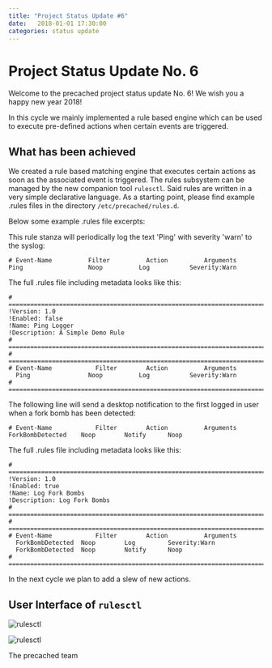 ```yaml
---
title: "Project Status Update #6"
date:   2018-01-01 17:30:00
categories: status update
---
```


# Project Status Update No. 6

Welcome to the precached project status update No. 6!
We wish you a happy new year 2018!

In this cycle we mainly implemented a rule based engine which can be used to
execute pre-defined actions when certain events are triggered.

## What has been achieved

We created a rule based matching engine that executes certain actions as soon
as the associated event is triggered. The rules subsystem can be managed by
the new companion tool `rulesctl`. Said rules are written in a very simple
declarative language. As a starting point, please find example .rules files
in the directory `/etc/precached/rules.d`.

Below some example .rules file excerpts:

This rule stanza will periodically log the text 'Ping' with severity 'warn'
to the syslog:
```
# Event-Name		  Filter		  Action		  Arguments
Ping		          Noop		    Log		      Severity:Warn 
```

The full .rules file including metadata looks like this:
```
# =============================================================================
!Version: 1.0
!Enabled: false
!Name: Ping Logger
!Description: A Simple Demo Rule
# =============================================================================
# =============================================================================
# Event-Name		    Filter		  Action		  Arguments
  Ping		          Noop		    Log		      Severity:Warn
# =============================================================================
```

The following line will send a desktop notification to the first logged in user
when a fork bomb has been detected:
```
# Event-Name		    Filter		  Action		  Arguments
ForkBombDetected    Noop        Notify      Noop
```

The full .rules file including metadata looks like this:
```
# =============================================================================
!Version: 1.0
!Enabled: true
!Name: Log Fork Bombs
!Description: Log Fork Bombs
# =============================================================================
# =============================================================================
# Event-Name		    Filter		  Action		  Arguments
  ForkBombDetected  Noop        Log         Severity:Warn
  ForkBombDetected  Noop        Notify      Noop
# =============================================================================
```

In the next cycle we plan to add a slew of new actions.

## User Interface of `rulesctl`

![rulesctl](/precached/images/rulesctl_01.png)

![rulesctl](/precached/images/rulesctl_02.png)

The precached team
